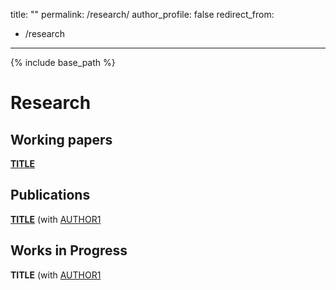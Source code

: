 title: ""
permalink: /research/
author_profile: false
redirect_from:
  - /research
---

{% include base_path %}

# Research

## Working papers

[**TITLE**](/files/paper1.pdf) <br/> 

## Publications

[**TITLE**](/files/paper2.pdf) (with [AUTHOR1](URL1) <br/>

## Works in Progress

**TITLE** (with [AUTHOR1](URL1)<br/>
